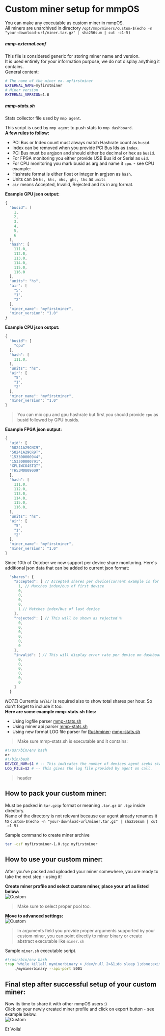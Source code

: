 # Custom miner setup for mmpOS

You can make any executable as custom miner in mmpOS.  
All miners are unarchived in directory `/opt/mmp/miners/custom-$(echo -n "your-download-url/miner.tar.gz" | sha256sum | cut -c1-5)`

##### mmp-external.conf
This file is considered generic for storing miner name and version.  
It is used entirely for your information purpose, we do not display anything it contains.  
General content:  
```bash
# The name of the miner ex. myfirstminer  
EXTERNAL_NAME=myfirstminer
# Miner version  
EXTERNAL_VERSION=1.0
```  
##### mmp-stats.sh
Stats collector file used by `mmp agent`.

This script is used by `mmp agent` to push stats to `mmp dashboard`.  
**A few rules to follow:**  
-    PCI Bus or Index count must always match Hashrate count as `busid`.
-    Index can be removed when you provide PCI Bus Ids as `index`.
-    PCI Bus must be argjson and should either be decimal or hex as `busid`.
-    For FPGA monitoring you either provide USB Bus id or Serial as `uid`.
-    For CPU monitoring you mark busid as arg and name it `cpu`. - see CPU example:
-    Hashrate format is either float or integer in argjson as `hash`.
-    Units can be `hs, khs, mhs, ghs, ths` as `units`
-    `air` means Accepted, Invalid, Rejected and its in arg format. 
  
**Example GPU json output:**  
```javascript
{
  "busid": [
    1,
    2,
    3,
    4,
    5,
    6
  ],
  "hash": [
    111.0,
    112.0,
    113.0,
    114.0,
    115.0,
    116.0
  ],
  "units": "hs",
  "air": [
    "5",
    "1",
    "2"
  ],
  "miner_name": "myfirstminer",
  "miner_version": "1.0"
}
```

**Example CPU json output:**
```javascript
{
  "busid": [
    "cpu"
  ],
  "hash": [
    111.0,
  ],
  "units": "hs",
  "air": [
    "5",
    "1",
    "2"
  ],
  "miner_name": "myfirstminer",
  "miner_version": "1.0"
}
```
> You can mix cpu and gpu hashrate but first you should provide `cpu` as busid followed by GPU busids.  

**Example FPGA json output:**
```javascript
{
  "uid": [
  "50241A29CNC9",
  "50241A29CR9T",
  "153300000944",
  "153300000791",
  "XFL1WCO4STQT",
  "TH53M0809009"
  ],
  "hash": [
    111.0,
    112.0,
    113.0,
    114.0,
    115.0,
    116.0,
  ],
  "units": "hs",
  "air": [
    "5",
    "1",
    "2"
  ],
  "miner_name": "myfirstminer",
  "miner_version": "1.0"
}
```
Since 10th of October we now support per device share monitoring. Here's additional json data that can be added to current json format:  
```javascript
  "shares": {
    "accepted": [ // Accepted shares per device(current example is for 6 devices)
      1, // Matches index/bus of first device
      0,
      0,
      0,
      0,
      1 // Matches index/bus of last device
    ],
    "rejected": [ // This will be shown as rejected %
      0,
      0,
      0,
      0,
      0,
      0
    ],
    "invalid": [ // This will display error rate per device on dashboard.
      0,
      0,
      0,
      0,
      0,
      0
    ]
  }
```
*NOTE!*  Currentlu `ar`/`air` is required also to show total shares per hour. So don't forget to include it too.   
**Here are some example mmp-stats.sh files:**  
-	Using logfile parser [mmp-stats.sh](/custom_miner/mmp-stats-logfile.txt)
-	Using miner api parser [mmp-stats.sh](/custom_miner/mmp-stats-api.txt)
-	Using new format LOG file parser for [Rushminer](https://github.com/quayd/RushMiner): [mmp-stats.sh](/custom_miner/mmp-stats-ext2.txt)
> Make sure mmp-stats.sh is executable and it contains:  
```bash
#!/usr/bin/env bash
or
#!/bin/bash
DEVICE_NUM=$1 # -- This indicates the number of devices agent seeks stats for.
LOG_FILE=$2 # -- This gives the log file provided by agent on call.
```
> header

## How to pack your custom miner: 
Must be packed in `tar.gzip` format or meaning `.tar.gz` or `.tgz` inside directory.  
Name of the directory is not relevant because our agent already renames it to `custom-$(echo -n "your-download-url/miner.tar.gz" | sha256sum | cut -c1-5)`  

Sample command to create miner archive
```bash
tar -czf myfirstminer-1.0.tgz myfirstminer
```


## How to use your custom miner: 
After you've packed and uploaded your miner somewhere, you are ready to take the next step - using it!  

**Create miner profile and select custom miner, place your url as listed below:**  
![Custom](/imgs/custom_miner1.png)
> Make sure to select proper pool too.

**Move to advanced settings:**  
![Custom](/imgs/custom_miner2.png)
> In arguments field you provide proper arguments supported by your custom miner, you can point directly to miner binary or create abstract
> executable like `miner.sh`

Sample `miner.sh` executable script.
```bash
#!/usr/bin/env bash
trap 'while killall myminerbinary > /dev/null 2>&1;do sleep 1;done;exit 0' SIGTERM
    ./myminerbinary --api-port 5001
```

## Final step after successful setup of your custom miner:
Now its time to share it with other mmpOS users :)  
Click on your newly created miner profile and click on export button - see example below.  
![Custom](/imgs/export_miner.png)

Et Voila!  


